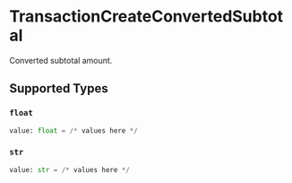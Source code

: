 # TransactionCreateConvertedSubtotal

Converted subtotal amount.


## Supported Types

### `float`

```python
value: float = /* values here */
```

### `str`

```python
value: str = /* values here */
```


